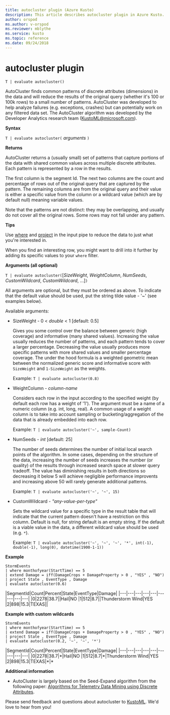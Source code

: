 ```yaml
---
title: autocluster plugin (Azure Kusto)
description: This article describes autocluster plugin in Azure Kusto.
author: orspod
ms.author: v-orspod
ms.reviewer: mblythe
ms.service: kusto
ms.topic: reference
ms.date: 09/24/2018
---
```

# autocluster plugin

    T | evaluate autocluster()

 AutoCluster finds common patterns of discrete attributes (dimensions) in the data and will reduce the results of the original query (whether it's 100 or 100k rows) to a small number of patterns. AutoCluster was developed to help analyze failures (e.g. exceptions, crashes) but can potentially work on any filtered data set. The AutoCluster algorithm was developed by the Developer Analytics research team (KustoML@microsoft.com). 


**Syntax**

`T | evaluate autocluster(` *arguments* `)`

**Returns**

AutoCluster returns a (usually small) set of patterns that capture portions of the data with shared common values across multiple discrete attributes. Each pattern is represented by a row in the results. 

The first column is the segment Id. The next two columns are the count and percentage of rows out of the original query that are captured by the pattern. The remaining columns are from the original query and their value is either a specific value from the column or a wildcard value (which are by default null) meaning variable values. 

Note that the patterns are not distinct: they may be overlapping, and usually do not cover all the original rows. Some rows may not fall under any pattern.


**Tips**

Use [where](./whereoperator.md) and [project](./projectoperator.md) in the input pipe to reduce the data to just what you're interested in.

When you find an interesting row, you might want to drill into it further by adding its specific values to your `where` filter.

**Arguments (all optional)**

`T | evaluate autocluster(`[*SizeWeight*, *WeightColumn*, *NumSeeds*, *CustomWildcard*, *CustomWildcard*, ...]`)`

All arguments are optional, but they must be ordered as above. To indicate that the default value should be used, put the string tilde value - '~' (see examples below).

Available arguments:

* SizeWeight - 0 < *double* < 1 [default: 0.5]

    Gives you some control over the balance between generic (high coverage) and informative (many shared values). Increasing the value usually reduces the number of patterns, and each pattern tends to cover a larger percentage. Decreasing the value usually produces more specific patterns with more shared values and smaller percentage coverage. The under the hood formula is a weighted geometric mean between the normalized generic score and informative score with `SizeWeight` and `1-SizeWeight` as the weights. 

    Example: `T | evaluate autocluster(0.8)`

* WeightColumn - *column-name*

    Considers each row in the input according to the specified weight (by default each row has a weight of '1'). The argument must be a name of a numeric column (e.g. int, long, real). A common usage of a weight column is to take into account sampling or bucketing/aggregation of the data that is already embedded into each row.
    
    Example: `T | evaluate autocluster('~', sample-Count)` 

* NumSeeds - *int* [default: 25] 

    The number of seeds determines the number of initial local search points of the algorithm. In some cases, depending on the structure of the data, increasing the number of seeds increases the number (or quality) of the results through increased search space at slower query tradeoff. The value has diminishing results in both directions so decreasing it below 5 will achieve negligible performance improvents and increasing above 50 will rarely generate additional patterns.

    Example:  `T | evaluate autocluster('~', '~', 15)`

* CustomWildcard - *"any-value-per-type"*

    Sets the wildcard value for a specific type in the result table that will indicate that the current pattern doesn't have a restriction on this column.
    Default is null, for string default is an empty string. If the default is a viable value in the data, a different wildcard value should be used (e.g. `*`).

    Example: `T | evaluate autocluster('~', '~', '~', '*', int(-1), double(-1), long(0), datetime(1900-1-1))`

**Example**

```kusto
StormEvents 
| where monthofyear(StartTime) == 5
| extend Damage = iff(DamageCrops + DamageProperty > 0 , "YES" , "NO")
| project State , EventType , Damage
| evaluate autocluster(0.6)
```
|SegmentId|Count|Percent|State|EventType|Damage|
|---|---|---|---|---|---|---|---|---|
|0|2278|38.7||Hail|NO
|1|512|8.7||Thunderstorm Wind|YES
|2|898|15.3|TEXAS||

**Example with custom wildcards**
```kusto
StormEvents 
| where monthofyear(StartTime) == 5
| extend Damage = iff(DamageCrops + DamageProperty > 0 , "YES" , "NO")
| project State , EventType , Damage 
| evaluate autocluster(0.2, '~', '~', '*')
```
|SegmentId|Count|Percent|State|EventType|Damage|
|---|---|---|---|---|---|---|---|---|
|0|2278|38.7|\*|Hail|NO
|1|512|8.7|\*|Thunderstorm Wind|YES
|2|898|15.3|TEXAS|\*|\*

**Additional information**

* AutoCluster is largely based on the Seed-Expand algorithm from the following paper: [Algorithms for Telemetry Data Mining using Discrete Attributes](http://www.scitepress.org/DigitalLibrary/PublicationsDetail.aspx?ID=d5kcrO+cpEU=&t=1). 

Please send feedback and questions about autocluster to [KustoML](mailto:kustoML@microsoft.com). We'd love to hear from you!